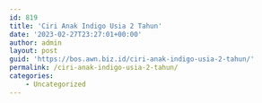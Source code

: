 ```yaml
---
id: 819
title: 'Ciri Anak Indigo Usia 2 Tahun'
date: '2023-02-27T23:27:01+00:00'
author: admin
layout: post
guid: 'https://bos.awn.biz.id/ciri-anak-indigo-usia-2-tahun/'
permalink: /ciri-anak-indigo-usia-2-tahun/
categories:
    - Uncategorized
---
```



